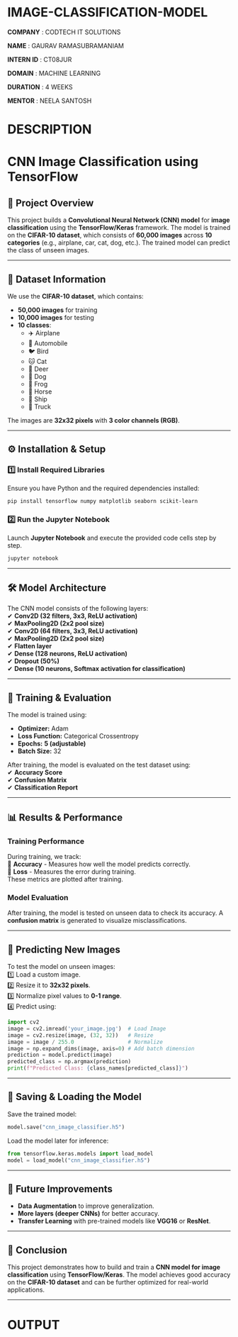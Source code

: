 # IMAGE-CLASSIFICATION-MODEL

**COMPANY** : CODTECH IT SOLUTIONS

**NAME** : GAURAV RAMASUBRAMANIAM

**INTERN ID** : CT08JUR

**DOMAIN** : MACHINE LEARNING

**DURATION** : 4 WEEKS

**MENTOR** : NEELA SANTOSH

# DESCRIPTION

# **CNN Image Classification using TensorFlow**  

## **📝 Project Overview**  
This project builds a **Convolutional Neural Network (CNN) model** for **image classification** using the **TensorFlow/Keras** framework. The model is trained on the **CIFAR-10 dataset**, which consists of **60,000 images** across **10 categories** (e.g., airplane, car, cat, dog, etc.). The trained model can predict the class of unseen images.  

---

## **📂 Dataset Information**  
We use the **CIFAR-10 dataset**, which contains:  
- **50,000 images** for training  
- **10,000 images** for testing  
- **10 classes**:  
  - ✈️ Airplane  
  - 🚗 Automobile  
  - 🐦 Bird  
  - 🐱 Cat  
  - 🦌 Deer  
  - 🐶 Dog  
  - 🐸 Frog  
  - 🐴 Horse  
  - 🚢 Ship  
  - 🚚 Truck  

The images are **32x32 pixels** with **3 color channels (RGB)**.

---

## **⚙️ Installation & Setup**  
### **1️⃣ Install Required Libraries**  
Ensure you have Python and the required dependencies installed:  
```bash
pip install tensorflow numpy matplotlib seaborn scikit-learn
```

### **2️⃣ Run the Jupyter Notebook**
Launch **Jupyter Notebook** and execute the provided code cells step by step.

```bash
jupyter notebook
```

---

## **🛠️ Model Architecture**  
The CNN model consists of the following layers:  
✔ **Conv2D (32 filters, 3x3, ReLU activation)**  
✔ **MaxPooling2D (2x2 pool size)**  
✔ **Conv2D (64 filters, 3x3, ReLU activation)**  
✔ **MaxPooling2D (2x2 pool size)**  
✔ **Flatten layer**  
✔ **Dense (128 neurons, ReLU activation)**  
✔ **Dropout (50%)**  
✔ **Dense (10 neurons, Softmax activation for classification)**  

---

## **🚀 Training & Evaluation**
The model is trained using:  
- **Optimizer:** Adam  
- **Loss Function:** Categorical Crossentropy  
- **Epochs:** **5 (adjustable)**  
- **Batch Size:** 32  

After training, the model is evaluated on the test dataset using:  
✔ **Accuracy Score**  
✔ **Confusion Matrix**  
✔ **Classification Report**  

---

## **📊 Results & Performance**
### **Training Performance**  
During training, we track:  
📌 **Accuracy** - Measures how well the model predicts correctly.  
📌 **Loss** - Measures the error during training.  
These metrics are plotted after training.

### **Model Evaluation**
After training, the model is tested on unseen data to check its accuracy. A **confusion matrix** is generated to visualize misclassifications.

---

## **📌 Predicting New Images**
To test the model on unseen images:  
1️⃣ Load a custom image.  
2️⃣ Resize it to **32x32 pixels**.  
3️⃣ Normalize pixel values to **0-1 range**.  
4️⃣ Predict using:  
```python
import cv2
image = cv2.imread('your_image.jpg')  # Load Image
image = cv2.resize(image, (32, 32))   # Resize
image = image / 255.0                 # Normalize
image = np.expand_dims(image, axis=0) # Add batch dimension
prediction = model.predict(image)
predicted_class = np.argmax(prediction)
print(f"Predicted Class: {class_names[predicted_class]}")
```

---

## **💾 Saving & Loading the Model**
Save the trained model:
```python
model.save("cnn_image_classifier.h5")
```
Load the model later for inference:
```python
from tensorflow.keras.models import load_model
model = load_model("cnn_image_classifier.h5")
```

---

## **📌 Future Improvements**
- **Data Augmentation** to improve generalization.  
- **More layers (deeper CNNs)** for better accuracy.  
- **Transfer Learning** with pre-trained models like **VGG16** or **ResNet**.  

---

## **📝 Conclusion**
This project demonstrates how to build and train a **CNN model for image classification** using **TensorFlow/Keras**. The model achieves good accuracy on the **CIFAR-10 dataset** and can be further optimized for real-world applications.  

---

# OUTPUT

